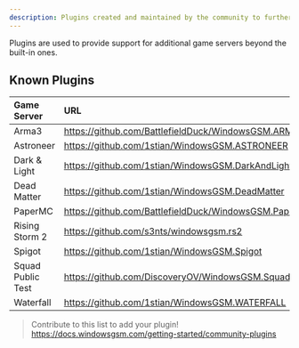 ```yaml
---
description: Plugins created and maintained by the community to further extend WindowsGSM.
---
```


Plugins are used to provide support for additional game servers beyond the built-in ones.


## Known Plugins


| Game Server | URL |
| :--- | :--- |
| Arma3 | https://github.com/BattlefieldDuck/WindowsGSM.ARMA3 |
| Astroneer | https://github.com/1stian/WindowsGSM.ASTRONEER |
| Dark & Light | https://github.com/1stian/WindowsGSM.DarkAndLight |
| Dead Matter | https://github.com/1stian/WindowsGSM.DeadMatter |
| PaperMC | https://github.com/BattlefieldDuck/WindowsGSM.PaperMC |
| Rising Storm 2 | https://github.com/s3nts/windowsgsm.rs2 |
| Spigot | https://github.com/1stian/WindowsGSM.Spigot |
| Squad Public Test | https://github.com/DiscoveryOV/WindowsGSM.SquadPT |
| Waterfall | https://github.com/1stian/WindowsGSM.WATERFALL |



> Contribute to this list to add your plugin! https://docs.windowsgsm.com/getting-started/community-plugins

